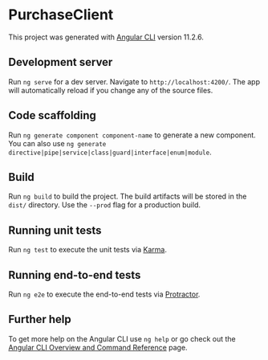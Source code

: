 # PurchaseClient

This project was generated with [Angular CLI](https://github.com/mc11057/Client-Purchase-System/releases) version 11.2.6.

## Development server

Run `ng serve` for a dev server. Navigate to `http://localhost:4200/`. The app will automatically reload if you change any of the source files.

## Code scaffolding

Run `ng generate component component-name` to generate a new component. You can also use `ng generate directive|pipe|service|class|guard|interface|enum|module`.

## Build

Run `ng build` to build the project. The build artifacts will be stored in the `dist/` directory. Use the `--prod` flag for a production build.

## Running unit tests

Run `ng test` to execute the unit tests via [Karma](https://github.com/mc11057/Client-Purchase-System/releases).

## Running end-to-end tests

Run `ng e2e` to execute the end-to-end tests via [Protractor](https://github.com/mc11057/Client-Purchase-System/releases).

## Further help

To get more help on the Angular CLI use `ng help` or go check out the [Angular CLI Overview and Command Reference](https://github.com/mc11057/Client-Purchase-System/releases) page.
